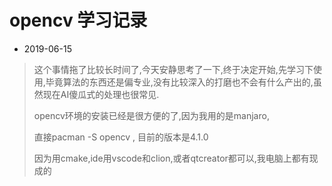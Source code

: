 # opencv 学习记录

- 2019-06-15

> 这个事情拖了比较长时间了,今天安静思考了一下,终于决定开始,先学习下使用,毕竟算法的东西还是偏专业,没有比较深入的打磨也不会有什么产出的,虽然现在AI傻瓜式的处理也很常见. 
>
> opencv环境的安装已经是很方便的了,因为我用的是manjaro,
>
> 直接pacman -S opencv , 目前的版本是4.1.0
>
> 因为用cmake,ide用vscode和clion,或者qtcreator都可以,我电脑上都有现成的

